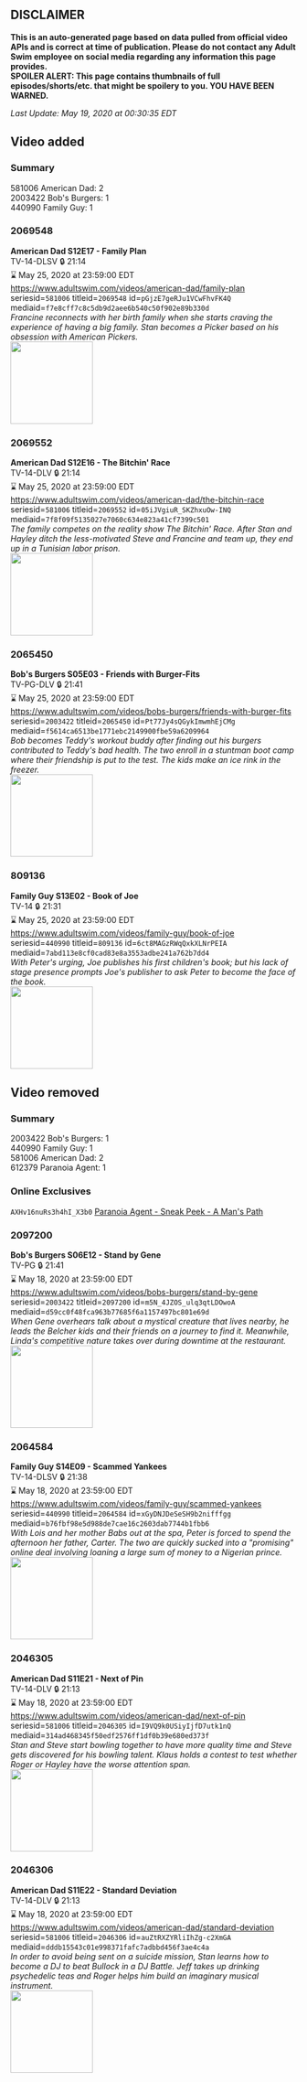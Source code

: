 ## DISCLAIMER
**This is an auto-generated page based on data pulled from official video APIs and is correct at time of publication. Please do not contact any Adult Swim employee on social media regarding any information this page provides.**  
**SPOILER ALERT: This page contains thumbnails of full episodes/shorts/etc. that might be spoilery to you. YOU HAVE BEEN WARNED.**  

_Last Update: May 19, 2020 at 00:30:35 EDT_
## Video added
### Summary
581006 American Dad: 2  
2003422 Bob's Burgers: 1  
440990 Family Guy: 1  
### 2069548
**American Dad S12E17 - Family Plan**  
TV-14-DLSV 🔒 21:14  
⌛ May 25, 2020 at 23:59:00 EDT  
https://www.adultswim.com/videos/american-dad/family-plan  
seriesid=`581006` titleid=`2069548` id=`pGjzE7geRJu1VCwFhvFK4Q` mediaid=`f7e8cff7c8c5db9d2aee6b540c50f902e89b330d`  
_Francine reconnects with her birth family when she starts craving the experience of having a big family. Stan becomes a Picker based on his obsession with American Pickers._  
<a href="https://i.cdn.turner.com/adultswim/big/image-upload/thumbnails/thumb-2_image-151820795951913.jpg"><img src="https://i.cdn.turner.com/adultswim/big/image-upload/thumbnails/thumb-2_image-151820795951913.jpg" height="144px" /></a>
### 2069552
**American Dad S12E16 - The Bitchin' Race**  
TV-14-DLV 🔒 21:14  
⌛ May 25, 2020 at 23:59:00 EDT  
https://www.adultswim.com/videos/american-dad/the-bitchin-race  
seriesid=`581006` titleid=`2069552` id=`05iJVgiuR_SKZhxuOw-INQ` mediaid=`7f8f09f5135027e7060c634e823a41cf7399c501`  
_The family competes on the reality show The Bitchin' Race. After Stan and Hayley ditch the less-motivated Steve and Francine and team up, they end up in a Tunisian labor prison._  
<a href="https://i.cdn.turner.com/adultswim/big/image-upload/thumbnails/thumb-2_image-151820790837919.jpg"><img src="https://i.cdn.turner.com/adultswim/big/image-upload/thumbnails/thumb-2_image-151820790837919.jpg" height="144px" /></a>
### 2065450
**Bob's Burgers S05E03 - Friends with Burger-Fits**  
TV-PG-DLV 🔒 21:41  
⌛ May 25, 2020 at 23:59:00 EDT  
https://www.adultswim.com/videos/bobs-burgers/friends-with-burger-fits  
seriesid=`2003422` titleid=`2065450` id=`Pt77Jy4sQGykImwmhEjCMg` mediaid=`f5614ca6513be1771ebc2149900fbe59a6209964`  
_Bob becomes Teddy's workout buddy after finding out his burgers contributed to Teddy's bad health. The two enroll in a stuntman boot camp where their friendship is put to the test. The kids make an ice rink in the freezer._  
<a href="https://i.cdn.turner.com/adultswim/big/video/friends-with-burger-fits/bobsburgers_411_air_cid-2K876.jpg"><img src="https://i.cdn.turner.com/adultswim/big/video/friends-with-burger-fits/bobsburgers_411_air_cid-2K876.jpg" height="144px" /></a>
### 809136
**Family Guy S13E02 - Book of Joe**  
TV-14 🔒 21:31  
⌛ May 25, 2020 at 23:59:00 EDT  
https://www.adultswim.com/videos/family-guy/book-of-joe  
seriesid=`440990` titleid=`809136` id=`6ct8MAGzRWqQxkXLNrPEIA` mediaid=`7abd113e8cf0cad83e8a3553adbe241a762b7dd4`  
_With Peter's urging, Joe publishes his first children's book; but his lack of stage presence prompts Joe's publisher to ask Peter to become the face of the book._  
<a href="https://i.cdn.turner.com/adultswim/big/image-upload/thumbnails/thumb-2_image-15242349831052.jpg"><img src="https://i.cdn.turner.com/adultswim/big/image-upload/thumbnails/thumb-2_image-15242349831052.jpg" height="144px" /></a>
## Video removed
### Summary
2003422 Bob's Burgers: 1  
440990 Family Guy: 1  
581006 American Dad: 2  
612379 Paranoia Agent: 1  
### Online Exclusives
`AXHv16nuRs3h4hI_X3b0` [Paranoia Agent - Sneak Peek - A Man's Path](https://www.adultswim.com/videos/paranoia-agent/sneak-peek-a-mans-path)  
### 2097200
**Bob's Burgers S06E12 - Stand by Gene**  
TV-PG 🔒 21:41  
⌛ May 18, 2020 at 23:59:00 EDT  
https://www.adultswim.com/videos/bobs-burgers/stand-by-gene  
seriesid=`2003422` titleid=`2097200` id=`m5N_4JZOS_ulq3qtLDOwoA` mediaid=`d59cc0f48fca963b77685f6a1157497bc801e69d`  
_When Gene overhears talk about a mystical creature that lives nearby, he leads the Belcher kids and their friends on a journey to find it. Meanwhile, Linda's competitive nature takes over during downtime at the restaurant._  
<a href="https://i.cdn.turner.com/adultswim/big/video/stand-by-gene/bobsburgers_514_air_cid-2X474.jpg"><img src="https://i.cdn.turner.com/adultswim/big/video/stand-by-gene/bobsburgers_514_air_cid-2X474.jpg" height="144px" /></a>
### 2064584
**Family Guy S14E09 - Scammed Yankees**  
TV-14-DLSV 🔒 21:38  
⌛ May 18, 2020 at 23:59:00 EDT  
https://www.adultswim.com/videos/family-guy/scammed-yankees  
seriesid=`440990` titleid=`2064584` id=`xGyDNJDeSeSH9b2nifffgg` mediaid=`b76fbf98e5d988de7cae16c2603dab7744b1fbb6`  
_With Lois and her mother Babs out at the spa, Peter is forced to spend the afternoon her father, Carter. The two are quickly sucked into a "promising" online deal involving loaning a large sum of money to a Nigerian prince._  
<a href="https://i.cdn.turner.com/adultswim/big/video/scammed-yankees/familyguy_1309_air_cid-2XXDM.jpg"><img src="https://i.cdn.turner.com/adultswim/big/video/scammed-yankees/familyguy_1309_air_cid-2XXDM.jpg" height="144px" /></a>
### 2046305
**American Dad S11E21 - Next of Pin**  
TV-14-DLV 🔒 21:13  
⌛ May 18, 2020 at 23:59:00 EDT  
https://www.adultswim.com/videos/american-dad/next-of-pin  
seriesid=`581006` titleid=`2046305` id=`I9VQ9k0USiyIjfD7utk1nQ` mediaid=`314ad468345f50edf2576ff1df0b39e680ed373f`  
_Stan and Steve start bowling together to have more quality time and Steve gets discovered for his bowling talent. Klaus holds a contest to test whether Roger or Hayley have the worse attention span._  
<a href="https://i.cdn.turner.com/adultswim/big/image-upload/thumbnails/thumb-2_image-152002062164210.jpg"><img src="https://i.cdn.turner.com/adultswim/big/image-upload/thumbnails/thumb-2_image-152002062164210.jpg" height="144px" /></a>
### 2046306
**American Dad S11E22 - Standard Deviation**  
TV-14-DLV 🔒 21:13  
⌛ May 18, 2020 at 23:59:00 EDT  
https://www.adultswim.com/videos/american-dad/standard-deviation  
seriesid=`581006` titleid=`2046306` id=`auZtRXZYRliIhZg-c2XmGA` mediaid=`dddb15543c01e998371fafc7adbbd456f3ae4c4a`  
_In order to avoid being sent on a suicide mission, Stan learns how to become a DJ to beat Bullock in a DJ Battle. Jeff takes up drinking psychedelic teas and Roger helps him build an imaginary musical instrument._  
<a href="https://i.cdn.turner.com/adultswim/big/image-upload/thumbnails/thumb-2_image-15214835541104.jpg"><img src="https://i.cdn.turner.com/adultswim/big/image-upload/thumbnails/thumb-2_image-15214835541104.jpg" height="144px" /></a>
